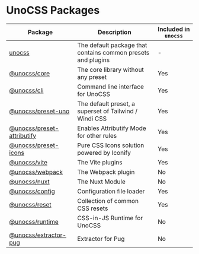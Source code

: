 # UnoCSS Packages

| Package | Description | Included in `unocss` |
| ------- | ----------- | -------------------- |
| [unocss](./unocss) | The default package that contains common presets and plugins | - |
| [@unocss/core](./core) | The core library without any preset | Yes |
| [@unocss/cli](./cli) | Command line interface for UnoCSS | Yes |
| [@unocss/preset-uno](./preset-uno) | The default preset, a superset of Tailwind / Windi CSS | Yes |
| [@unocss/preset-attributify](./preset-attributify) | Enables Attributify Mode for other rules | Yes |
| [@unocss/preset-icons](./preset-icons) | Pure CSS Icons solution powered by Iconify | Yes |
| [@unocss/vite](./vite) | The Vite plugins | Yes |
| [@unocss/webpack](./webpack) | The Webpack plugin | No |
| [@unocss/nuxt](./webpack) | The Nuxt Module | No |
| [@unocss/config](./config) | Configuration file loader | Yes |
| [@unocss/reset](./reset) | Collection of common CSS resets | Yes |
| [@unocss/runtime](./runtime) | CSS-in-JS Runtime for UnoCSS | No |
| [@unocss/extractor-pug](./extractor-pug) | Extractor for Pug | No |
